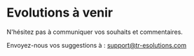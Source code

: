 
# Evolutions à venir

N'hésitez pas à communiquer vos souhaits et commentaires.

Envoyez-nous vos suggestions à : 
[support@tr-esolutions.com](mailto://support@tr-esolutions.com)


